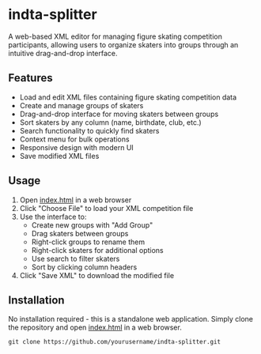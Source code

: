 # indta-splitter

A web-based XML editor for managing figure skating competition participants, allowing users to organize skaters into groups through an intuitive drag-and-drop interface.

## Features

- Load and edit XML files containing figure skating competition data
- Create and manage groups of skaters
- Drag-and-drop interface for moving skaters between groups
- Sort skaters by any column (name, birthdate, club, etc.)
- Search functionality to quickly find skaters
- Context menu for bulk operations
- Responsive design with modern UI
- Save modified XML files

## Usage

1. Open [index.html](index.html) in a web browser
2. Click "Choose File" to load your XML competition file
3. Use the interface to:
   - Create new groups with "Add Group"
   - Drag skaters between groups
   - Right-click groups to rename them
   - Right-click skaters for additional options
   - Use search to filter skaters
   - Sort by clicking column headers
4. Click "Save XML" to download the modified file

## Installation

No installation required - this is a standalone web application. Simply clone the repository and open [index.html](index.html) in a web browser.

```git
git clone https://github.com/yourusername/indta-splitter.git
